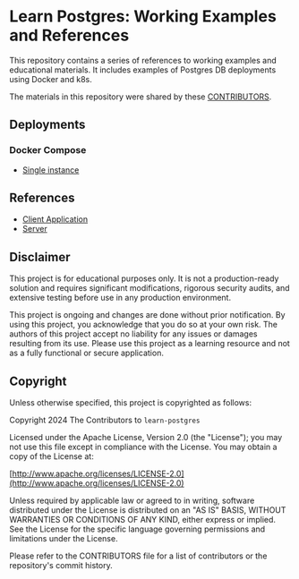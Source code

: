 # Learn Postgres: Working Examples and References

This repository contains a series of references to working examples and educational materials. It includes examples of Postgres DB deployments using Docker and k8s.

The materials in this repository were shared by these [CONTRIBUTORS](https://github.com/paulwizviz/learn-ai/blob/main/CONTRIBUTORS).

## Deployments

### Docker Compose

* [Single instance](./deployment/docker-compose.yaml)

## References

* [Client Application](https://www.postgresql.org/docs/current/reference-client.html)
* [Server](https://www.postgresql.org/docs/current/index.html)

## Disclaimer

This project is for educational purposes only. It is not a production-ready solution and requires significant modifications, rigorous security audits, and extensive testing before use in any production environment.

This project is ongoing and changes are done without prior notification. By using this project, you acknowledge that you do so at your own risk. The authors of this project accept no liability for any issues or damages resulting from its use. Please use this project as a learning resource and not as a fully functional or secure application.

## Copyright

Unless otherwise specified, this project is copyrighted as follows:

Copyright 2024 The Contributors to `learn-postgres`

Licensed under the Apache License, Version 2.0 (the "License"); you may not use this file except in compliance with the License. You may obtain a copy of the License at:

[http://www.apache.org/licenses/LICENSE-2.0](http://www.apache.org/licenses/LICENSE-2.0)

Unless required by applicable law or agreed to in writing, software distributed under the License is distributed on an "AS IS" BASIS, WITHOUT WARRANTIES OR CONDITIONS OF ANY KIND, either express or implied. See the License for the specific language governing permissions and limitations under the License.

Please refer to the CONTRIBUTORS file for a list of contributors or the repository's commit history.